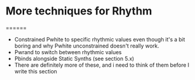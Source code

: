 # More techniques for Rhythm

======

- Constrained Pwhite to specific rhythmic values even though it's a bit boring and why Pwhite unconstrained doesn't really work.
- Pwrand to switch between rhythmic values
- Pbinds alongside Static Synths (see section 5.x)
- There are definitely more of these, and i need to think of them before I write this section
